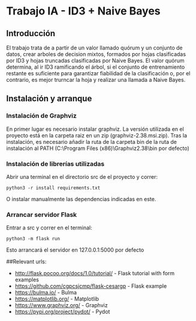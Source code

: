# Trabajo IA - ID3 + Naive Bayes

## Introducción

El trabajo trata de a partir de un valor llamado quórum y un conjunto de datos, crear arboles de decision mixtos, formados por hojas clasificadas por ID3 y hojas truncadas clasificadas por Naive Bayes. El valor quórum determina, al ir ID3 ramificando el árbol, si el conjunto de entrenamiento restante es suficiente para garantizar fiabilidad de la clasificación o, por el contrario, es mejor trurncar la hoja y realizar una llamada a Naive Bayes.

## Instalación y arranque
### Instalación de Graphviz
En primer lugar es necesario instalar graphviz. La versión utilizada en el proyecto está en la carpeta raiz en un zip (graphviz-2.38.msi.zip).
Tras la instalación, es necesario añadir la ruta de la carpeta bin de la ruta de instalación al PATH (C:\Program Files (x86)\Graphviz2.38\bin por defecto)

### Instalación de librerías utilizadas
Abrir una terminal en el directorio src de el proyecto y correr:
```
python3 -r install requirements.txt
``` 
O instalar manualmente las dependencias indicadas en este.

### Arrancar servidor Flask

Entrar a src y correr en el terminal:
```
python3 -m flask run
``` 
Esto arrancará el servidor en 127.0.0.1:5000 por defecto

##Relevant urls:

 * http://flask.pocoo.org/docs/1.0/tutorial/ - Flask tutorial with form examples
 * https://github.com/cgpcsjcmp/flask-cesargp - Flask example
 * https://bulma.io/ - Bulma
 * https://matplotlib.org/ - Matplotlib
 * https://www.graphviz.org/ - Graphviz
 * https://pypi.org/project/pydot/ - Pydot
